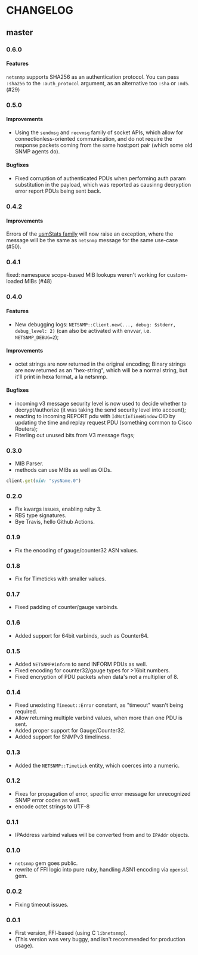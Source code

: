 # CHANGELOG

## master

### 0.6.0

#### Features

`netsnmp` supports SHA256 as an authentication protocol. You can pass `:sha256` to the `:auth_protocol` argument, as an alternative too `:sha` or `:md5`. (#29)

### 0.5.0

#### Improvements

* Using the `sendmsg` and `recvmsg` family of socket APIs, which allow for connectionless-oriented communication, and do not require the response packets coming from the same host:port pair (which some old SNMP agents do).

#### Bugfixes

* Fixed corruption of authenticated PDUs when performing auth param substitution in the payload, which was reported as causinng decryption error report PDUs being sent back.

### 0.4.2

#### Improvements

Errors of the [usmStats family](http://oidref.com/1.3.6.1.6.3.15.1.1) will now raise an exception, where the message will be the same as `netsnmp` message for the same use-case (#50).

### 0.4.1

fixed: namespace scope-based MIB lookups weren't working for custom-loaded MIBs (#48)

### 0.4.0

#### Features

* New debugging logs: `NETSNMP::Client.new(..., debug: $stderr, debug_level: 2)` (can also be activated with envvar, i.e. `NETSNMP_DEBUG=2`);

#### Improvements

* octet strings are now returned in the original encoding; Binary strings are now returned as an "hex-string", which will be a normal string, but it'll print in hexa format, a la netsnmp.

#### Bugfixes

* incoming v3 message security level is now used to decide whether to decrypt/authorize (it was taking the send security level into account);
* reacting to incoming REPORT pdu with `IdNotInTimeWindow` OID by updating the time and replay request PDU (something common to Cisco Routers);
* Fiterling out unused bits from V3 message flags;

### 0.3.0

* MIB Parser.
* methods can use MIBs as well as OIDs.

```ruby
client.get(oid: "sysName.0")
```

### 0.2.0

* Fix kwargs issues, enabling ruby 3.
* RBS type signatures.
* Bye Travis, hello Github Actions.

### 0.1.9

* Fix the encoding of gauge/counter32 ASN values.

### 0.1.8

* Fix for Timeticks with smaller values.

### 0.1.7

* Fixed padding of counter/gauge varbinds.

### 0.1.6

* Added support for 64bit varbinds, such as Counter64.

### 0.1.5

* Added `NETSNMP#inform` to send INFORM PDUs as well.
* Fixed encoding for counter32/gauge types for >16bit numbers.
* Fixed encryption of PDU packets when data's not a multiplier of 8.

### 0.1.4

* Fixed unexisting `Timeout::Error` constant, as "timeout" wasn't being required.
* Allow returning multiple varbind values, when more than one PDU is sent.
* Added proper support for Gauge/Counter32.
* Added support for SNMPv3 timeliness.

### 0.1.3

* Added the `NETSNMP::Timetick` entity, which coerces into a numeric.

### 0.1.2

* Fixes for propagation of error, specific error message for unrecognized SNMP error codes as well.
* encode octet strings to UTF-8

### 0.1.1

* IPAddress varbind values will be converted from and to `IPAddr` objects.

### 0.1.0

* `netsnmp` gem goes public.
* rewrite of FFI logic into pure ruby, handling ASN1 encoding via `openssl` gem.

### 0.0.2

* Fixing timeout issues.

### 0.0.1

* First version, FFI-based (using C `libnetsnmp`).
* (This version was very buggy, and isn't recommended for production usage).
